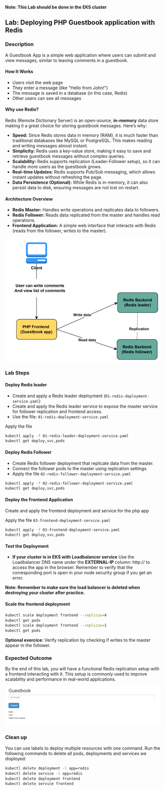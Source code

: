 **Note: This Lab should be done in the EKS cluster**

## Lab: Deploying PHP Guestbook application with Redis

### Description
A Guestbook App is a simple web application where users can submit and view messages, similar to leaving comments in a guestbook.

#### How It Works
- Users visit the web page
- They enter a message (like "Hello from John!")
- The message is saved in a database (in this case, Redis)
- Other users can see all messages

#### Why use Redis?
Redis (Remote Dictionary Server) is an open-source, **in-memory** data store making it a great choice for storing guestbook messages. Here’s why:

- **Speed:** Since Redis stores data in memory (RAM), it is much faster than traditional databases like MySQL or PostgreSQL. This makes reading and writing messages almost instant.
- **Simplicity:** Redis uses a key-value store, making it easy to save and retrieve guestbook messages without complex queries.
- **Scalability:** Redis supports replication (Leader-Follower setup), so it can handle more users as the guestbook grows.
- **Real-time Updates:** Redis supports Pub/Sub messaging, which allows instant updates without refreshing the page.
- **Data Persistence (Optional):** While Redis is in-memory, it can also persist data to disk, ensuring messages are not lost on restart.

#### Architecture Overview
- **Redis Master:** Handles write operations and replicates data to followers.
- **Redis Follower:** Reads data replicated from the master and handles read operations.
- **Frontend Application:** A simple web interface that interacts with Redis (reads from the follower, writes to the master).

![guestbook-architecture](guestbook-architecture.PNG)


### Lab Steps

#### Deploy Redis leader

- Create and apply a Redis leader deployment (`01-redis-deployment-service.yaml`)
- Create and apply the Redis leader service to expose the master service for follower replication and frontend access.
- Use the file: `01-redis-deployment-service.yaml`

Apply the file
```bash
kubectl apply -f 01-redis-leader-deployment-service.yaml
kubectl get deploy,svc,pods
```

#### Deploy Redis Follower

- Create Redis follower deployment that replicate data from the master.
- Connect the follower pods to the master using replication settings.
- Apply the file `02-redis-follower-deployment-service.yaml`
```bash
kubectl apply -f 02-redis-follower-deployment-service.yaml
kubectl get deploy,svc,pods
```

#### Deploy the Frontend Application

Create and apply the frontend deployment and service for the php app

Apply the file `03-frontend-deployment-service.yaml`
```bash
kubectl apply -f 03-frontend-deployment-service.yaml
kubectl get deploy,svc,pods
```

#### Test the Deployment

- **If your cluster is in EKS with Loadbalancer service**
Use the Loadbalancer DNS name under the **EXTERNAL-IP** column: http://<Lb-dns> to access the app in the browser. Remember to verify that the corresponding port is open in your node security group if you get an error.

**Note: Remember to make sure the load balancer is deleted when destroying your cluster after practice.**


#### Scale the frontend deployment
```bash
kubectl scale deployment frontend --replicas=4
kubectl get pods
kubectl scale deployment frontend --replicas=1
kubectl get pods
```
**Optional exercice:** Verify replication by checking if writes to the master appear in the follower.

### Expected Outcome
By the end of this lab, you will have a functional Redis replication setup with a frontend interacting with it. This setup is commonly used to improve scalability and performance in real-world applications.

![guestbook app](guestbook.png)

### Clean up

You can use labels to deploy multiple resources with one command. Run the following commands to delete all pods, deployments and services we disployed:
```bash
kubectl delete deployment -l app=redis
kubectl delete service -l app=redis
kubectl delete deployment frontend
kubectl delete service frontend
```

